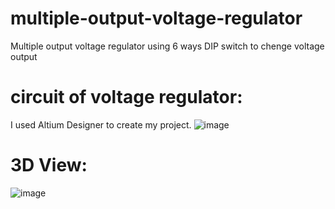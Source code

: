 # multiple-output-voltage-regulator
Multiple output voltage regulator using 6 ways DIP switch to chenge voltage output

# circuit of voltage regulator:
I used Altium Designer to create my project.
![image](https://user-images.githubusercontent.com/98824697/221682864-9be04c02-fd0b-4850-a99f-f2a630d0f2df.png)


# 3D View:
![image](https://user-images.githubusercontent.com/98824697/221684544-a0bdeb4d-3e6c-405b-b5ea-17a9a9d8c732.png)


